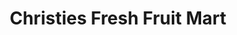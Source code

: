 ---
title: "Christies Fresh Fruit Mart"
url: /christies-beach/christies-fresh-fruit-mart/
shop: Allgemein
---